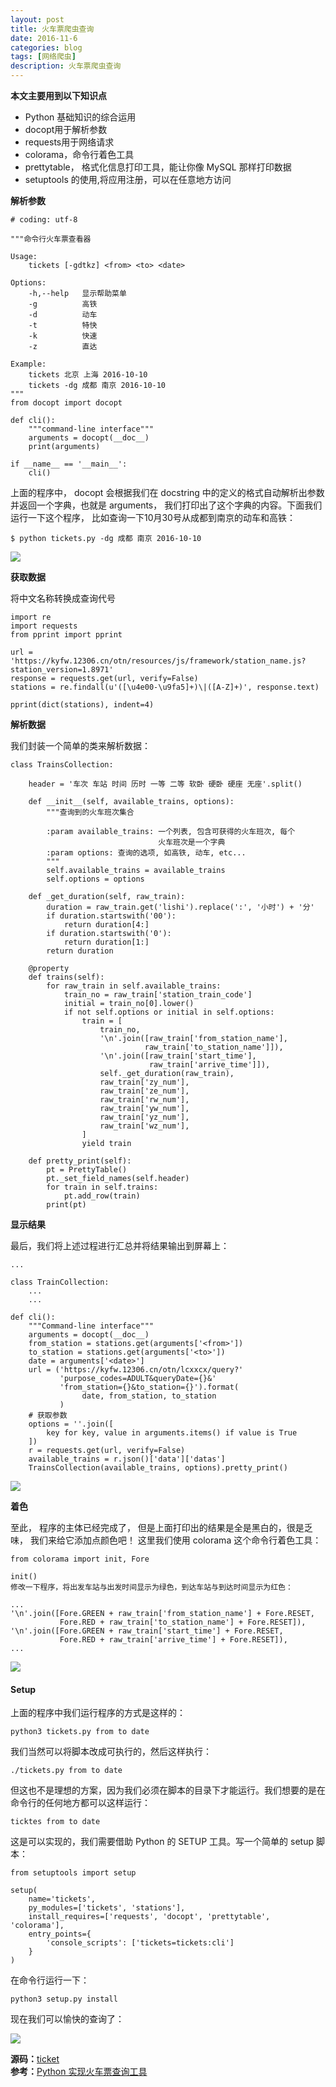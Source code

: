 ```yaml
---
layout: post
title: 火车票爬虫查询
date: 2016-11-6
categories: blog
tags: [网络爬虫]
description: 火车票爬虫查询
---
```


**本文主要用到以下知识点**        

- Python 基础知识的综合运用
- docopt用于解析参数      
- requests用于网络请求      
- colorama，命令行着色工具
- prettytable， 格式化信息打印工具，能让你像 MySQL 那样打印数据
- setuptools 的使用,将应用注册，可以在任意地方访问       

**解析参数**      

```
# coding: utf-8

"""命令行火车票查看器

Usage:
    tickets [-gdtkz] <from> <to> <date>

Options:
    -h,--help   显示帮助菜单
    -g          高铁
    -d          动车
    -t          特快
    -k          快速
    -z          直达

Example:
    tickets 北京 上海 2016-10-10
    tickets -dg 成都 南京 2016-10-10
"""
from docopt import docopt

def cli():
    """command-line interface"""
    arguments = docopt(__doc__)
    print(arguments)

if __name__ == '__main__':
    cli()
```

上面的程序中， docopt 会根据我们在 docstring 中的定义的格式自动解析出参数并返回一个字典，也就是 arguments， 我们打印出了这个字典的内容。下面我们运行一下这个程序， 比如查询一下10月30号从成都到南京的动车和高铁：

```
$ python tickets.py -dg 成都 南京 2016-10-10 
```

![](http://7xqdxb.com1.z0.glb.clouddn.com/tickets13.png)

**获取数据**   

将中文名称转换成查询代号       

```
import re
import requests
from pprint import pprint

url = 'https://kyfw.12306.cn/otn/resources/js/framework/station_name.js?station_version=1.8971'
response = requests.get(url, verify=False)
stations = re.findall(u'([\u4e00-\u9fa5]+)\|([A-Z]+)', response.text)

pprint(dict(stations), indent=4)
```

**解析数据**       

我们封装一个简单的类来解析数据：

```
class TrainsCollection:

    header = '车次 车站 时间 历时 一等 二等 软卧 硬卧 硬座 无座'.split()

    def __init__(self, available_trains, options):
        """查询到的火车班次集合

        :param available_trains: 一个列表, 包含可获得的火车班次, 每个
                                 火车班次是一个字典
        :param options: 查询的选项, 如高铁, 动车, etc...
        """
        self.available_trains = available_trains
        self.options = options

    def _get_duration(self, raw_train):
        duration = raw_train.get('lishi').replace(':', '小时') + '分'
        if duration.startswith('00'):
            return duration[4:]
        if duration.startswith('0'):
            return duration[1:]
        return duration

    @property
    def trains(self):
        for raw_train in self.available_trains:
            train_no = raw_train['station_train_code']
            initial = train_no[0].lower()
            if not self.options or initial in self.options:
                train = [
                    train_no,        
                    '\n'.join([raw_train['from_station_name'],
                              raw_train['to_station_name']]),
                    '\n'.join([raw_train['start_time'],
                               raw_train['arrive_time']]),
                    self._get_duration(raw_train),
                    raw_train['zy_num'],
                    raw_train['ze_num'],
                    raw_train['rw_num'],
                    raw_train['yw_num'],
                    raw_train['yz_num'],
                    raw_train['wz_num'],
                ]
                yield train

    def pretty_print(self):
        pt = PrettyTable()
        pt._set_field_names(self.header)
        for train in self.trains:
            pt.add_row(train)
        print(pt)
```

**显示结果**

最后，我们将上述过程进行汇总并将结果输出到屏幕上：

```
...

class TrainCollection:
    ...
    ...

def cli():
    """Command-line interface"""
    arguments = docopt(__doc__)
    from_station = stations.get(arguments['<from>'])
    to_station = stations.get(arguments['<to>'])
    date = arguments['<date>']
    url = ('https://kyfw.12306.cn/otn/lcxxcx/query?'
           'purpose_codes=ADULT&queryDate={}&'
           'from_station={}&to_station={}').format(
                date, from_station, to_station
           )
    # 获取参数
    options = ''.join([
        key for key, value in arguments.items() if value is True
    ])
    r = requests.get(url, verify=False)
    available_trains = r.json()['data']['datas']
    TrainsCollection(available_trains, options).pretty_print()
```

![](https://raw.githubusercontent.com/whuhan2013/myImage/master/python/p1.png)

**着色**

至此， 程序的主体已经完成了， 但是上面打印出的结果是全是黑白的，很是乏味， 我们来给它添加点颜色吧！ 这里我们使用 colorama 这个命令行着色工具：

```
from colorama import init, Fore

init()
修改一下程序，将出发车站与出发时间显示为绿色，到达车站与到达时间显示为红色：

...
'\n'.join([Fore.GREEN + raw_train['from_station_name'] + Fore.RESET,
           Fore.RED + raw_train['to_station_name'] + Fore.RESET]),
'\n'.join([Fore.GREEN + raw_train['start_time'] + Fore.RESET,
           Fore.RED + raw_train['arrive_time'] + Fore.RESET]),
...
```

![](https://raw.githubusercontent.com/whuhan2013/myImage/master/python/p2.png)


#### Setup

上面的程序中我们运行程序的方式是这样的：

```
python3 tickets.py from to date
```

我们当然可以将脚本改成可执行的，然后这样执行：

```
./tickets.py from to date
```

但这也不是理想的方案，因为我们必须在脚本的目录下才能运行。我们想要的是在命令行的任何地方都可以这样运行：

```
ticktes from to date
```

这是可以实现的，我们需要借助 Python 的 SETUP 工具。写一个简单的 setup 脚本：

```
from setuptools import setup

setup(
    name='tickets',
    py_modules=['tickets', 'stations'],
    install_requires=['requests', 'docopt', 'prettytable', 'colorama'],
    entry_points={
        'console_scripts': ['tickets=tickets:cli']
    }
)
```

在命令行运行一下：

```
python3 setup.py install
```
现在我们可以愉快的查询了：

![](http://7xqdxb.com1.z0.glb.clouddn.com/ticketes12.png)      

**源码：**[ticket](https://github.com/whuhan2013/pythoncode/tree/master/ticket)      
**参考：**[Python 实现火车票查询工具](https://www.shiyanlou.com/courses/623/labs/2072/document)





